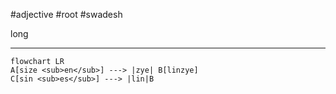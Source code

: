  #adjective  #root #swadesh

long

***
```mermaid  
flowchart LR
A[size <sub>en</sub>] ---> |zye| B[linzye]
C[sin <sub>es</sub>] ---> |lin|B
```